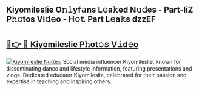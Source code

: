 ## Kiyomileslie O𝚗𝚕yf𝚊ns L𝚎a𝚔ed N𝚞𝚍es - Part-liZ P𝚑𝚘tos Vi𝚍𝚎o - H𝚘𝚝 Part L𝚎a𝚔s dzzEF

# <h2><a href="http://kf8g94.oniu.top/?m=Kiyomileslie">🔗👉 🔴 Kiyomileslie P𝚑ot𝚘𝚜 V𝚒d𝚎o</a></h2>

[![Kiyomileslie Nu𝚍e𝚜](https://i.imgur.com/0qMVB7G.gif)](http://kf8g94.oniu.top/?m=Kiyomileslie)
Social media influencer Kiyomileslie, known for disseminating dance and lifestyle information, featuring presentations and vlogs. Dedicated educator Kiyomileslie, celebrated for their passion and expertise in teaching and inspiring others.  
